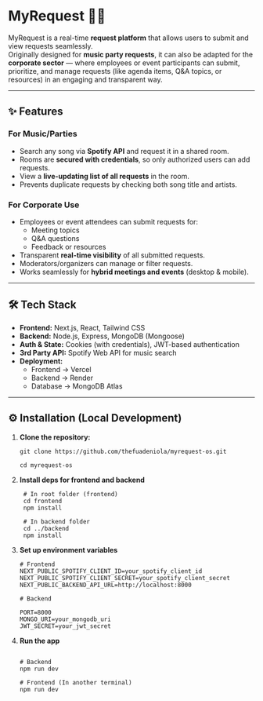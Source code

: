 # MyRequest 🎵💼

MyRequest is a real-time **request platform** that allows users to submit and view requests seamlessly.  
Originally designed for **music party requests**, it can also be adapted for the **corporate sector** — where employees or event participants can submit, prioritize, and manage requests (like agenda items, Q&A topics, or resources) in an engaging and transparent way.

---

## ✨ Features

### For Music/Parties
- Search any song via **Spotify API** and request it in a shared room.
- Rooms are **secured with credentials**, so only authorized users can add requests.
- View a **live-updating list of all requests** in the room.
- Prevents duplicate requests by checking both song title and artists.

### For Corporate Use
- Employees or event attendees can submit requests for:
  - Meeting topics  
  - Q&A questions  
  - Feedback or resources  
- Transparent **real-time visibility** of all submitted requests.
- Moderators/organizers can manage or filter requests.
- Works seamlessly for **hybrid meetings and events** (desktop & mobile).

---

## 🛠️ Tech Stack

- **Frontend:** Next.js, React, Tailwind CSS  
- **Backend:** Node.js, Express, MongoDB (Mongoose)  
- **Auth & State:** Cookies (with credentials), JWT-based authentication  
- **3rd Party API:** Spotify Web API for music search  
- **Deployment:**  
  - Frontend → Vercel  
  - Backend → Render  
  - Database → MongoDB Atlas  

---

## ⚙️ Installation (Local Development)

1. **Clone the repository:**
   ```
   git clone https://github.com/thefuadeniola/myrequest-os.git

   cd myrequest-os
   ```

2. **Install deps for frontend and backend**

   ```
    # In root folder (frontend)
    cd frontend
    npm install

    # In backend folder
    cd ../backend
    npm install

   ``` 

3. **Set up environment variables**
    ```
    # Frontend
    NEXT_PUBLIC_SPOTIFY_CLIENT_ID=your_spotify_client_id
    NEXT_PUBLIC_SPOTIFY_CLIENT_SECRET=your_spotify_client_secret
    NEXT_PUBLIC_BACKEND_API_URL=http://localhost:8000

    # Backend

    PORT=8000
    MONGO_URI=your_mongodb_uri
    JWT_SECRET=your_jwt_secret

    ```

4. **Run the app**

    ```

    # Backend
    npm run dev

    # Frontend (In another terminal)
    npm run dev
    ```